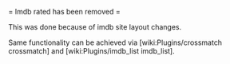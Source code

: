 = Imdb rated has been removed =

This was done because of imdb site layout changes.

Same functionality can be achieved via [wiki:Plugins/crossmatch crossmatch] and [wiki:Plugins/imdb_list imdb_list].